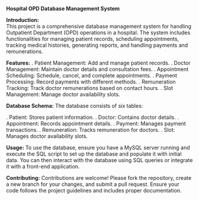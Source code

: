 ********Hospital OPD Database Management System********

**Introduction:**  
    This project is a comprehensive database management system for handling Outpatient Department (OPD) operations in a hospital. The system includes functionalities for managing patient records, scheduling appointments, tracking medical histories, generating reports, and handling payments and remunerations.

**Features:**
  .  Patient Management: Add and manage patient records.
  .  Doctor Management: Maintain doctor details and consultation fees.
  .  Appointment Scheduling: Schedule, cancel, and complete appointments.
  .  Payment Processing: Record payments with different methods.
  .  Remuneration Tracking: Track doctor remunerations based on contact hours.
  .  Slot Management: Manage doctor availability slots.

**Database Schema:**
  The database consists of six tables:

  .  Patient: Stores patient information.
  .  Doctor: Contains doctor details.
  .  Appointment: Records appointment details.
  .  Payment: Manages payment transactions.
  .  Remuneration: Tracks remuneration for doctors.
  .  Slot: Manages doctor availability slots.

**Usage:**
  To use the database, ensure you have a MySQL server running and execute the SQL script to set up the database and populate it with initial data. You can then interact with the database using SQL queries or integrate it with a front-end application.

**Contributing:**
  Contributions are welcome! Please fork the repository, create a new branch for your changes, and submit a pull request. Ensure your code follows the project guidelines and includes proper documentation.
